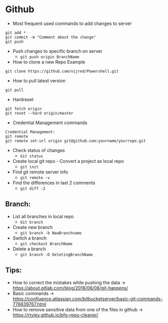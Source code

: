 Github
======


* Most frequent used commands to add changes to server
```
git add *
git commit -m "Comment about the change"
git push
```
* Push changes to specific branch on server
    - `git push origin BranchName`
* How to clone a new Repo Example
```
git clone https://github.com/vijred/Powershell.git
```
* How to pull latest version 
```
git pull
```
* Hardreset
```
git fetch origin
git reset --hard origin/master
```
* Credential Management commands
```
Credential Management:
git remote
git remote set-url origin git@github.com:yourname/yourrepo.git
```
* Check status of changes
    - `Git status`
* Create local git repo - Convert a project as local repo
    - `git init`
* Find git remote server info
    - `git remote -v`
* Find the differences in last 2 comments
    - `git diff -2`


Branch:
-------
* List all branches in local repo
    - `Git branch`
* Create new branch 
    - `git branch -b NewBranchname`
* Switch a branch
    - `git checkout BranchName`
* Delete a branch
    - `git branch -D DeletingBranchName`


Tips:
-----
* How to correct the mistakes while pushing the data -> https://about.gitlab.com/blog/2018/08/08/git-happens/ 
* Basic commands -> https://confluence.atlassian.com/bitbucketserver/basic-git-commands-776639767.html 
* How to remove sensitive data from one of the files in github -> https://rtyley.github.io/bfg-repo-cleaner/ 



